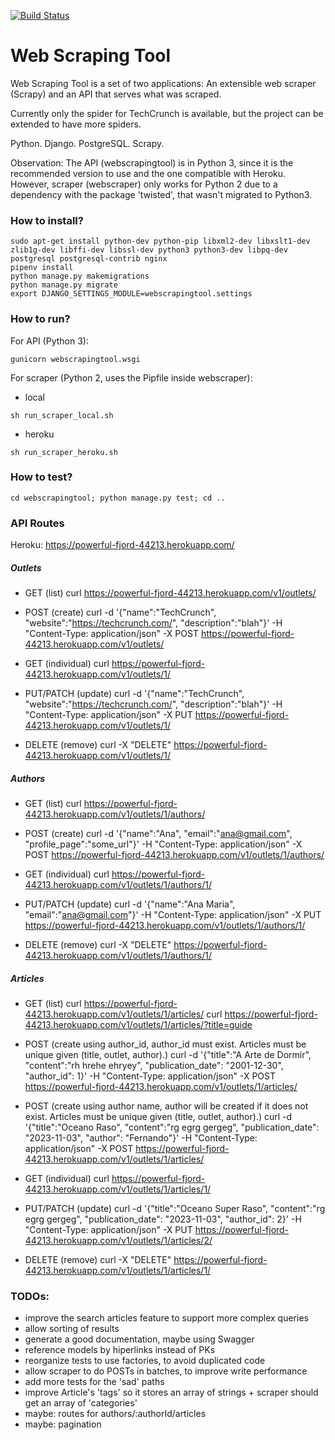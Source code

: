 [![Build Status](https://circleci.com/gh/jpbonson/WebScrapingTool.svg?style=shield&circle-token=:circle-token)](https://circleci.com/gh/jpbonson/)

# Web Scraping Tool #

Web Scraping Tool is a set of two applications: An extensible web scraper (Scrapy) and an API that serves what was scraped.

Currently only the spider for TechCrunch is available, but the project can be extended to have more spiders.

Python. Django. PostgreSQL. Scrapy.

Observation: The API (webscrapingtool) is in Python 3, since it is the recommended version to use and the one compatible with Heroku. However, scraper (webscraper) only works for Python 2 due to a dependency with the package 'twisted', that wasn't migrated to Python3.

### How to install? ###

```
sudo apt-get install python-dev python-pip libxml2-dev libxslt1-dev zlib1g-dev libffi-dev libssl-dev python3 python3-dev libpq-dev postgresql postgresql-contrib nginx
pipenv install
python manage.py makemigrations
python manage.py migrate
export DJANGO_SETTINGS_MODULE=webscrapingtool.settings
```

### How to run? ###

For API (Python 3):
```
gunicorn webscrapingtool.wsgi
```

For scraper (Python 2, uses the Pipfile inside webscraper):
- local
```
sh run_scraper_local.sh
```

- heroku
```
sh run_scraper_heroku.sh
```

### How to test? ###

```
cd webscrapingtool; python manage.py test; cd ..
```

### API Routes ###

Heroku: https://powerful-fjord-44213.herokuapp.com/

##### Outlets

- GET (list)
curl https://powerful-fjord-44213.herokuapp.com/v1/outlets/

- POST (create)
curl -d '{"name":"TechCrunch", "website":"https://techcrunch.com/", "description":"blah"}' -H "Content-Type: application/json" -X POST https://powerful-fjord-44213.herokuapp.com/v1/outlets/

- GET (individual)
curl https://powerful-fjord-44213.herokuapp.com/v1/outlets/1/

- PUT/PATCH (update)
curl -d '{"name":"TechCrunch", "website":"https://techcrunch.com/", "description":"blah"}' -H "Content-Type: application/json" -X PUT https://powerful-fjord-44213.herokuapp.com/v1/outlets/1/

- DELETE (remove)
curl -X "DELETE" https://powerful-fjord-44213.herokuapp.com/v1/outlets/1/

##### Authors

- GET (list)
curl https://powerful-fjord-44213.herokuapp.com/v1/outlets/1/authors/

- POST (create)
curl -d '{"name":"Ana", "email":"ana@gmail.com", "profile_page":"some_url"}' -H "Content-Type: application/json" -X POST https://powerful-fjord-44213.herokuapp.com/v1/outlets/1/authors/

- GET (individual)
curl https://powerful-fjord-44213.herokuapp.com/v1/outlets/1/authors/1/

- PUT/PATCH (update)
curl -d '{"name":"Ana Maria", "email":"ana@gmail.com"}' -H "Content-Type: application/json" -X PUT https://powerful-fjord-44213.herokuapp.com/v1/outlets/1/authors/1/

- DELETE (remove)
curl -X "DELETE" https://powerful-fjord-44213.herokuapp.com/v1/outlets/1/authors/1/

##### Articles

- GET (list)
curl https://powerful-fjord-44213.herokuapp.com/v1/outlets/1/articles/
curl https://powerful-fjord-44213.herokuapp.com/v1/outlets/1/articles/?title=guide

- POST (create using author_id, author_id must exist. Articles must be unique given (title, outlet, author).)
curl -d '{"title":"A Arte de Dormir", "content":"rh hrehe ehryey", "publication_date": "2001-12-30", "author_id": 1}' -H "Content-Type: application/json" -X POST https://powerful-fjord-44213.herokuapp.com/v1/outlets/1/articles/

- POST (create using author name, author will be created if it does not exist. Articles must be unique given (title, outlet, author).)
curl -d '{"title":"Oceano Raso", "content":"rg egrg gergeg", "publication_date": "2023-11-03", "author": "Fernando"}' -H "Content-Type: application/json" -X POST https://powerful-fjord-44213.herokuapp.com/v1/outlets/1/articles/

- GET (individual)
curl https://powerful-fjord-44213.herokuapp.com/v1/outlets/1/articles/1/

- PUT/PATCH (update)
curl -d '{"title":"Oceano Super Raso", "content":"rg egrg gergeg", "publication_date": "2023-11-03", "author_id": 2}' -H "Content-Type: application/json" -X PUT https://powerful-fjord-44213.herokuapp.com/v1/outlets/1/articles/2/

- DELETE (remove)
curl -X "DELETE" https://powerful-fjord-44213.herokuapp.com/v1/outlets/1/articles/1/

### TODOs:
- improve the search articles feature to support more complex queries
- allow sorting of results
- generate a good documentation, maybe using Swagger
- reference models by hiperlinks instead of PKs
- reorganize tests to use factories, to avoid duplicated code
- allow scraper to do POSTs in batches, to improve write performance
- add more tests for the 'sad' paths
- improve Article's 'tags' so it stores an array of strings + scraper should get an array of 'categories'
- maybe: routes for authors/:authorId/articles
- maybe: pagination
